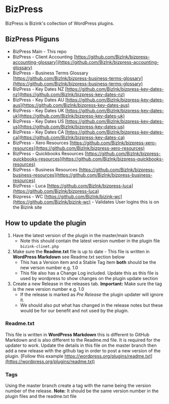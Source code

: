 # BizPress

BizPress is Bizink's collection of WordPress plugins.

## BizPress Pliguns
- BizPress Main - This repo
- BizPress - Client Accounting [https://github.com/BizInk/bizpress-accounting-glossary](https://github.com/BizInk/bizpress-accounting-glossary)
- BizPress - Business Terms Glossary [https://github.com/BizInk/bizpress-business-terms-glossary](https://github.com/BizInk/bizpress-business-terms-glossary)
- BizPress - Key Dates NZ [https://github.com/BizInk/bizpress-key-dates-nz](https://github.com/BizInk/bizpress-key-dates-nz)
- BizPress - Key Dates AU [https://github.com/BizInk/bizpress-key-dates-aus](https://github.com/BizInk/bizpress-key-dates-aus)
- BizPress - Key Dates UK [https://github.com/BizInk/bizpress-key-dates-uk](https://github.com/BizInk/bizpress-key-dates-uk)
- BizPress - Key Dates US [https://github.com/BizInk/bizpress-key-dates-us](https://github.com/BizInk/bizpress-key-dates-us)
- BizPress - Key Dates CA [https://github.com/BizInk/bizpress-key-dates-ca](https://github.com/BizInk/bizpress-key-dates-ca)
- BizPress - Xero Resources [https://github.com/BizInk/bizpress-xero-resources](https://github.com/BizInk/bizpress-xero-resources)
- BizPress - Quickbooks Resources [https://github.com/BizInk/bizpress-quickbooks-resources](https://github.com/BizInk/bizpress-quickbooks-resources)
- BizPress - Business Resources [https://github.com/BizInk/bizpress-business-resources](https://github.com/BizInk/bizpress-business-resources)
- BizPress - Luca [https://github.com/BizInk/bizpress-luca](https://github.com/BizInk/bizpress-luca)
- Bizpress - WC [https://github.com/BizInk/bizink-wc](https://github.com/BizInk/bizink-wc) - Validates User logins this is on the Bizink site

## How to update the plugin
1. Have the latest version of the plugin in the master/main branch
    - Note this should contain the latest version number in the plugin file ```bizink-clinet.php```
2. Make sure the **Readme.txt** file is up to date - This file is written in **WordPress Markdown** see Readme.txt section below
    - This has a Version item and a Stable Tag item **both** should be the new verson number e.g. 1.0
    - This file also has a Change Log included. Update this as this file is used by wordpress to show changes on the plugin update section
3. Create a new Release in the releases tab. **Important:** Make sure the tag is the new version number e.g. 1.0
    - If the release is marked as *Pre Release* the plugin updater will ignore it.
    - We should also put what has changed in the release notes but these would be for our benefit and not used by the plugin.

### Readme.txt
This file is written in **WordPress Markdown** this is different to GitHub Markdown and is also different to the Readme.md file. It is required for the updater to work. Update the details in this file on the master branch then add a new release with the github tag in order to post a new version of the plugin. [Follow this example https://wordpress.org/plugins/readme.txt](https://wordpress.org/plugins/readme.txt)

### Tags
Using the master branch create a tag with the name being the version number of the release. **Note:** It should be the same version number in the plugin files and the readme.txt file